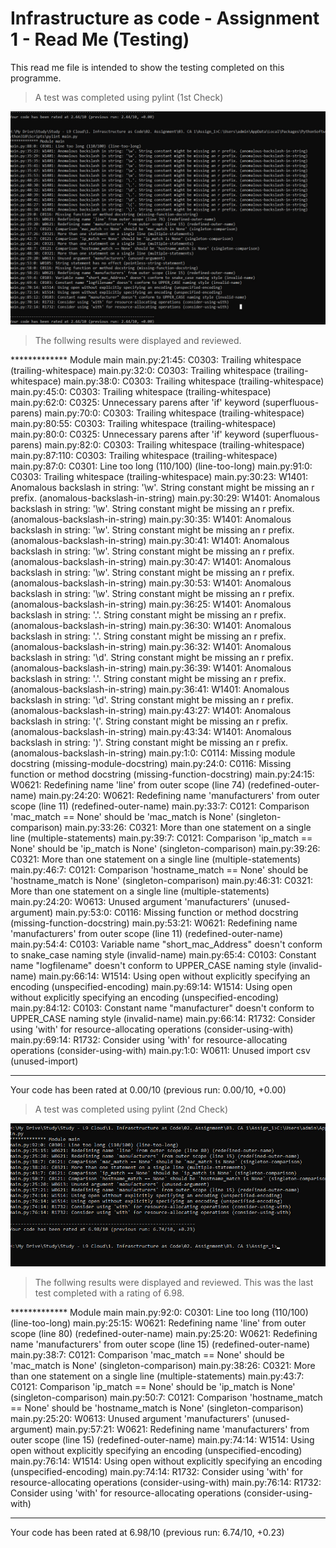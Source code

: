 # Infrastructure as code - Assignment 1 - Read Me (Testing) #
This read me file is intended to show the testing completed on this programme. 


>A test was completed using pylint (1st Check)

![Pylint_testing_1.jpg](Pylint_testing_1.jpg)

>The follwing results were displayed and reviewed. 

************* Module main
main.py:21:45: C0303: Trailing whitespace (trailing-whitespace)
main.py:32:0: C0303: Trailing whitespace (trailing-whitespace)
main.py:38:0: C0303: Trailing whitespace (trailing-whitespace)
main.py:45:0: C0303: Trailing whitespace (trailing-whitespace)
main.py:62:0: C0325: Unnecessary parens after 'if' keyword (superfluous-parens) 
main.py:70:0: C0303: Trailing whitespace (trailing-whitespace)
main.py:80:55: C0303: Trailing whitespace (trailing-whitespace)
main.py:80:0: C0325: Unnecessary parens after 'if' keyword (superfluous-parens)
main.py:82:0: C0303: Trailing whitespace (trailing-whitespace)
main.py:87:110: C0303: Trailing whitespace (trailing-whitespace)
main.py:87:0: C0301: Line too long (110/100) (line-too-long)
main.py:91:0: C0303: Trailing whitespace (trailing-whitespace)
main.py:30:23: W1401: Anomalous backslash in string: '\w'. String constant might be missing an r prefix. (anomalous-backslash-in-string)
main.py:30:29: W1401: Anomalous backslash in string: '\w'. String constant might be missing an r prefix. (anomalous-backslash-in-string)
main.py:30:35: W1401: Anomalous backslash in string: '\w'. String constant might be missing an r prefix. (anomalous-backslash-in-string)
main.py:30:41: W1401: Anomalous backslash in string: '\w'. String constant might be missing an r prefix. (anomalous-backslash-in-string)
main.py:30:47: W1401: Anomalous backslash in string: '\w'. String constant might be missing an r prefix. (anomalous-backslash-in-string)
main.py:30:53: W1401: Anomalous backslash in string: '\w'. String constant might be missing an r prefix. (anomalous-backslash-in-string)
main.py:36:25: W1401: Anomalous backslash in string: '\.'. String constant might be missing an r prefix. (anomalous-backslash-in-string)
main.py:36:30: W1401: Anomalous backslash in string: '\.'. String constant might be missing an r prefix. (anomalous-backslash-in-string)
main.py:36:32: W1401: Anomalous backslash in string: '\d'. String constant might be missing an r prefix. (anomalous-backslash-in-string)
main.py:36:39: W1401: Anomalous backslash in string: '\.'. String constant might be missing an r prefix. (anomalous-backslash-in-string)
main.py:36:41: W1401: Anomalous backslash in string: '\d'. String constant might be missing an r prefix. (anomalous-backslash-in-string)
main.py:43:27: W1401: Anomalous backslash in string: '\('. String constant might be missing an r prefix. (anomalous-backslash-in-string)
main.py:43:34: W1401: Anomalous backslash in string: '\)'. String constant might be missing an r prefix. (anomalous-backslash-in-string)
main.py:1:0: C0114: Missing module docstring (missing-module-docstring)
main.py:24:0: C0116: Missing function or method docstring (missing-function-docstring)
main.py:24:15: W0621: Redefining name 'line' from outer scope (line 74) (redefined-outer-name)
main.py:24:20: W0621: Redefining name 'manufacturers' from outer scope (line 11) (redefined-outer-name)
main.py:33:7: C0121: Comparison 'mac_match == None' should be 'mac_match is None' (singleton-comparison)
main.py:33:26: C0321: More than one statement on a single line (multiple-statements)
main.py:39:7: C0121: Comparison 'ip_match == None' should be 'ip_match is None' (singleton-comparison)
main.py:39:26: C0321: More than one statement on a single line (multiple-statements)
main.py:46:7: C0121: Comparison 'hostname_match == None' should be 'hostname_match is None' (singleton-comparison)
main.py:46:31: C0321: More than one statement on a single line (multiple-statements)
main.py:24:20: W0613: Unused argument 'manufacturers' (unused-argument)
main.py:53:0: C0116: Missing function or method docstring (missing-function-docstring)
main.py:53:21: W0621: Redefining name 'manufacturers' from outer scope (line 11) (redefined-outer-name)
main.py:54:4: C0103: Variable name "short_mac_Address" doesn't conform to snake_case naming style (invalid-name)
main.py:65:4: C0103: Constant name "logfilename" doesn't conform to UPPER_CASE naming style (invalid-name)
main.py:66:14: W1514: Using open without explicitly specifying an encoding (unspecified-encoding)
main.py:69:14: W1514: Using open without explicitly specifying an encoding (unspecified-encoding)
main.py:84:12: C0103: Constant name "manufacturer" doesn't conform to UPPER_CASE naming style (invalid-name)
main.py:66:14: R1732: Consider using 'with' for resource-allocating operations (consider-using-with)
main.py:69:14: R1732: Consider using 'with' for resource-allocating operations (consider-using-with)
main.py:1:0: W0611: Unused import csv (unused-import)

------------------------------------------------------------------
Your code has been rated at 0.00/10 (previous run: 0.00/10, +0.00)

>A test was completed using pylint (2nd Check)

![Pylint_testing_2.jpg](Pylint_testing_2.jpg)

>The follwing results were displayed and reviewed. This was the last test completed with a rating of 6.98. 

************* Module main
main.py:92:0: C0301: Line too long (110/100) (line-too-long)
main.py:25:15: W0621: Redefining name 'line' from outer scope (line 80) (redefined-outer-name)
main.py:25:20: W0621: Redefining name 'manufacturers' from outer scope (line 15) (redefined-outer-name)
main.py:38:7: C0121: Comparison 'mac_match == None' should be 'mac_match is None' (singleton-comparison)
main.py:38:26: C0321: More than one statement on a single line (multiple-statements)
main.py:43:7: C0121: Comparison 'ip_match == None' should be 'ip_match is None' (singleton-comparison)
main.py:50:7: C0121: Comparison 'hostname_match == None' should be 'hostname_match is None' (singleton-comparison)
main.py:25:20: W0613: Unused argument 'manufacturers' (unused-argument)
main.py:57:21: W0621: Redefining name 'manufacturers' from outer scope (line 15) (redefined-outer-name)
main.py:74:14: W1514: Using open without explicitly specifying an encoding (unspecified-encoding)
main.py:76:14: W1514: Using open without explicitly specifying an encoding (unspecified-encoding)
main.py:74:14: R1732: Consider using 'with' for resource-allocating operations (consider-using-with)
main.py:76:14: R1732: Consider using 'with' for resource-allocating operations (consider-using-with)

-----------------------------------------------------------------
Your code has been rated at 6.98/10 (previous run: 6.74/10, +0.23)

